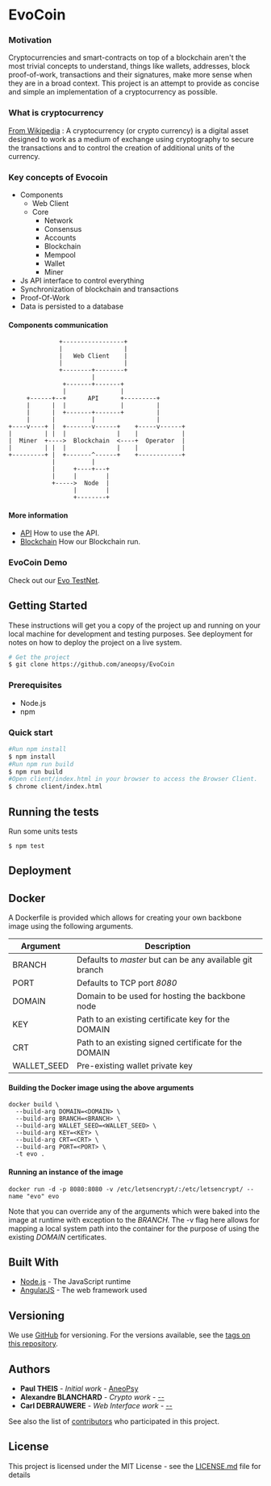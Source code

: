 # EvoCoin

### Motivation
Cryptocurrencies and smart-contracts on top of a blockchain aren't the most trivial concepts to understand, things like wallets, addresses, block proof-of-work, transactions and their signatures, make more sense when they are in a broad context. This project is an attempt to provide as concise and simple an implementation of a cryptocurrency as possible.

### What is cryptocurrency
[From Wikipedia](https://en.wikipedia.org/wiki/Cryptocurrency) : A cryptocurrency (or crypto currency) is a digital asset designed to work as a medium of exchange using cryptography to secure the transactions and to control the creation of additional units of the currency.

### Key concepts of Evocoin
* Components
    * Web Client
    * Core
      * Network
      * Consensus
      * Accounts
      * Blockchain
      * Mempool
      * Wallet
      * Miner
* Js API interface to control everything
* Synchronization of blockchain and transactions
* Proof-Of-Work
* Data is persisted to a database

#### Components communication

```
              +-----------------+
              |                 |
              |   Web Client    |
              |                 |
              +--------+--------+
                       |
               +-------+-------+
               |               |
     +------+--+      API      +---------+
     |      |  |               |         |
     |      |  +-------+-------+         |
     |      |          |                 |
+----v----+ |  +-------v------+    +-----v------+
|         | |  |              |    |            |
|  Miner  +---->  Blockchain  <----+  Operator  |
|         | |  |              |    |            |
+---------+ |  +-------^------+    +------------+
            |          |
            |     +----+---+
            |     |        |
            +----->  Node  |
                  |        |
                  +--------+
```
#### More information
* [API](API.md) How to use the API.
* [Blockchain](BLOCKCHAIN.md) How our Blockchain run.

### EvoCoin Demo

Check out our [Evo TestNet](http://aneopsy.xyz/client/index.html).

## Getting Started

These instructions will get you a copy of the project up and running on your local machine for development and testing purposes. See deployment for notes on how to deploy the project on a live system.

``` sh
# Get the project
$ git clone https://github.com/aneopsy/EvoCoin
```
### Prerequisites

* Node.js
* npm

### Quick start

```sh
#Run npm install
$ npm install
#Run npm run build
$ npm run build
#Open client/index.html in your browser to access the Browser Client.
$ chrome client/index.html
```

## Running the tests

Run some units tests
```
$ npm test
```
## Deployment
## Docker


A Dockerfile is provided which allows for creating your own backbone image using the following arguments.

| Argument  | Description |
| ------------- | ------------- |
| BRANCH  | Defaults to *master* but can be any available git branch  |
| PORT  | Defaults to TCP port *8080* |
| DOMAIN  | Domain to be used for hosting the backbone node  |
| KEY  | Path to an existing certificate key for the DOMAIN  |
| CRT  | Path to an existing signed certificate for the DOMAIN  |
| WALLET_SEED  | Pre-existing wallet private key  |

#### Building the Docker image using the above arguments
```
docker build \
  --build-arg DOMAIN=<DOMAIN> \
  --build-arg BRANCH=<BRANCH> \
  --build-arg WALLET_SEED=<WALLET_SEED> \
  --build-arg KEY=<KEY> \
  --build-arg CRT=<CRT> \
  --build-arg PORT=<PORT> \
  -t evo .
```

#### Running an instance of the image

`docker run -d -p 8080:8080 -v /etc/letsencrypt/:/etc/letsencrypt/ --name "evo" evo`

Note that you can override any of the arguments which were baked into the image at runtime with exception to the *BRANCH*. The -v flag here allows for mapping a local system path into the container for the purpose of using the existing *DOMAIN* certificates.

## Built With

* [Node.js](https://nodejs.org) - The JavaScript runtime
* [AngularJS](https://angularjs.org/) - The web framework used

## Versioning

We use [GitHub](http://https://github.com) for versioning. For the versions available, see the [tags on this repository](https://github.com/aneopsy/EvoCoin).

## Authors

* **Paul THEIS** - *Initial work* - [AneoPsy](https://github.com/aneopsy)
* **Alexandre BLANCHARD** - *Crypto work* - [--](https://github.com/aneopsy)
* **Carl DEBRAUWERE** - *Web Interface work* - [--](https://github.com/aneopsy)

See also the list of [contributors](https://github.com/aneopsy/EvoCoin/contributors) who participated in this project.

## License

This project is licensed under the MIT License - see the [LICENSE.md](LICENSE.md) file for details
